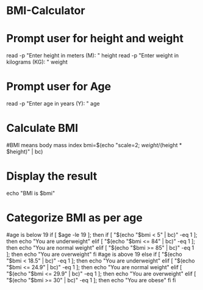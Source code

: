 # BMI-Calculator
# Prompt user for height and weight
read -p "Enter height in meters (M): " height
read -p "Enter weight in kilograms (KG): " weight
# Prompt user for Age
read -p "Enter age in years (Y): " age

# Calculate BMI
#BMI means body mass index
bmi=$(echo "scale=2; $weight / ($height * $height)" | bc)

# Display the result
echo "BMI is $bmi"

# Categorize BMI as per age
#age is below 19
if [ $age -le 19 ]; then
    if [ "$(echo "$bmi < 5" | bc)" -eq 1 ]; then
        echo "You are underweight"
    elif [ "$(echo "$bmi <= 84" | bc)" -eq 1 ]; then
        echo "You are normal weight"
    elif [ "$(echo "$bmi >= 85" | bc)" -eq 1 ]; then
        echo "You are overweight"
    fi
#age is above 19
else
    if [ "$(echo "$bmi < 18.5" | bc)" -eq 1 ]; then
        echo "You are underweight"
    elif [ "$(echo "$bmi <= 24.9" | bc)" -eq 1 ]; then
        echo "You are normal weight"
    elif [ "$(echo "$bmi <= 29.9" | bc)" -eq 1 ]; then
        echo "You are overweight"
    elif [ "$(echo "$bmi >= 30" | bc)" -eq 1 ]; then
        echo "You are obese"
    fi
fi
